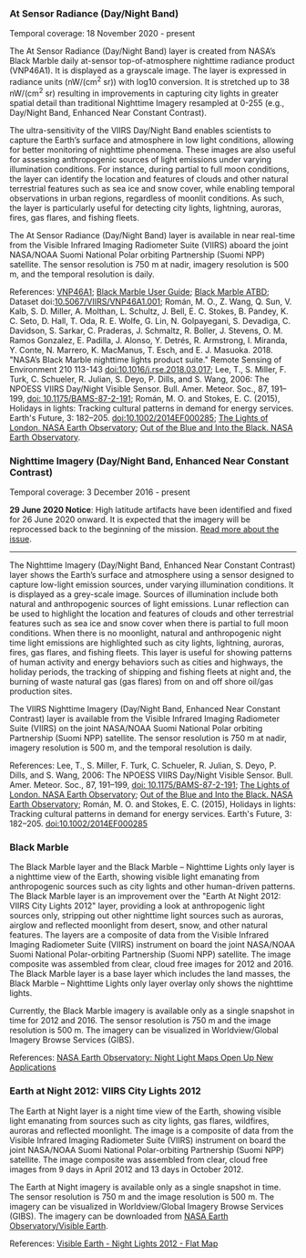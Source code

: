 
### At Sensor Radiance (Day/Night Band)
Temporal coverage: 18 November 2020 - present

The At Sensor Radiance (Day/Night Band) layer is created from NASA’s Black Marble daily at-sensor top-of-atmosphere nighttime radiance product (VNP46A1). It is displayed as a grayscale image. The layer is expressed in radiance units (nW/(cm<sup>2</sup> sr))  with log10 conversion. It is stretched up to 38 nW/(cm<sup>2</sup> sr) resulting in improvements in capturing city lights in greater spatial detail than traditional Nighttime Imagery resampled at 0-255 (e.g., Day/Night Band, Enhanced Near Constant Contrast).

The ultra-sensitivity of the VIIRS Day/Night Band enables scientists to capture the Earth’s surface and atmosphere in low light conditions, allowing for better monitoring of nighttime phenomena. These images are also useful for assessing anthropogenic sources of light emissions under varying illumination conditions. For instance, during partial to full moon conditions, the layer can identify the location and features of clouds and other natural terrestrial features such as sea ice and snow cover, while enabling temporal observations in urban regions, regardless of moonlit conditions. As such, the layer is particularly useful for detecting city lights, lightning, auroras, fires, gas flares, and fishing fleets.

The At Sensor Radiance (Day/Night Band) layer is available in near real-time from the Visible Infrared Imaging Radiometer Suite (VIIRS) aboard the joint NASA/NOAA Suomi National Polar orbiting Partnership (Suomi NPP) satellite. The sensor resolution is 750 m at nadir, imagery resolution is 500 m, and the temporal resolution is daily.

References: [VNP46A1](https://blackmarble.gsfc.nasa.gov/VNP46A1.html); [Black Marble User Guide](https://viirsland.gsfc.nasa.gov/PDF/VIIRS_BlackMarbleUserGuide_V1.1.pdf); [Black Marble ATBD](https://viirsland.gsfc.nasa.gov/PDF/VIIRS_BlackMarble_ATBD_V1.1.pdf); Dataset doi:[10.5067/VIIRS/VNP46A1.001](https://ladsweb.modaps.eosdis.nasa.gov/missions-and-measurements/products/VNP46A1/); Román, M. O., Z. Wang, Q. Sun, V. Kalb, S. D. Miller, A. Molthan, L. Schultz, J. Bell, E. C. Stokes, B. Pandey, K. C. Seto, D. Hall, T. Oda, R. E. Wolfe, G. Lin, N. Golpayegani, S. Devadiga, C. Davidson, S. Sarkar, C. Praderas, J. Schmaltz, R. Boller, J. Stevens, O. M. Ramos Gonzalez, E. Padilla, J. Alonso, Y. Detrés, R. Armstrong, I. Miranda, Y. Conte, N. Marrero, K. MacManus, T. Esch, and E. J. Masuoka. 2018. "NASA’s Black Marble nighttime lights product suite." Remote Sensing of Environment 210 113-143 [doi:10.1016/j.rse.2018.03.017](https://doi.org/10.1016/j.rse.2018.03.017); Lee, T., S. Miller, F. Turk, C. Schueler, R. Julian, S. Deyo, P. Dills, and S. Wang, 2006: The NPOESS VIIRS Day/Night Visible Sensor. Bull. Amer. Meteor. Soc., 87, 191–199, [doi: 10.1175/BAMS-87-2-191](https://journals.ametsoc.org/doi/abs/10.1175/BAMS-87-2-191); Román, M. O. and Stokes, E. C. (2015), Holidays in lights: Tracking cultural patterns in demand for energy services. Earth's Future, 3: 182–205. [doi:10.1002/2014EF000285](https://onlinelibrary.wiley.com/doi/10.1002/2014EF000285/full); [The Lights of London. NASA Earth Observatory](https://earthobservatory.nasa.gov/IOTD/view.php?id=78674); [Out of the Blue and Into the Black. NASA Earth Observatory](https://earthobservatory.nasa.gov/Features/IntotheBlack/).

### Nighttime Imagery (Day/Night Band, Enhanced Near Constant Contrast)
Temporal coverage: 3 December 2016 - present

**29 June 2020 Notice**: High latitude artifacts have been identified and fixed for 26 June 2020 onward. It is expected that the imagery will be reprocessed back to the beginning of the mission. [Read more about the issue](https://landweb.modaps.eosdis.nasa.gov/cgi-bin/NPP_QA/displayCase.cgi?esdt=NPP_VDNE&caseNum=PM_NPP_VDNE_20178&caseLocation=cases_data&action=small).

---

The Nighttime Imagery (Day/Night Band, Enhanced Near Constant Contrast) layer shows the Earth’s surface and atmosphere using a sensor designed to capture low-light emission sources, under varying illumination conditions. It is displayed as a grey-scale image. Sources of illumination include both natural and anthropogenic sources of light emissions. Lunar reflection can be used to highlight the location and features of clouds and other terrestrial features such as sea ice and snow cover when there is partial to full moon conditions. When there is no moonlight, natural and anthropogenic night time light emissions are highlighted such as city lights, lightning, auroras, fires, gas flares, and fishing fleets. This layer is useful for showing patterns of human activity and energy behaviors such as cities and highways, the holiday periods, the tracking of shipping and fishing fleets at night and, the burning of waste natural gas (gas flares) from on and off shore oil/gas production sites.

The VIIRS Nighttime Imagery (Day/Night Band, Enhanced Near Constant Contrast) layer is available from the Visible Infrared Imaging Radiometer Suite (VIIRS) on the joint NASA/NOAA Suomi National Polar orbiting Partnership (Suomi NPP) satellite. The sensor resolution is 750 m at nadir, imagery resolution is 500 m, and the temporal resolution is daily.

References: Lee, T., S. Miller, F. Turk, C. Schueler, R. Julian, S. Deyo, P. Dills, and S. Wang, 2006: The NPOESS VIIRS Day/Night Visible Sensor. Bull. Amer. Meteor. Soc., 87, 191–199, [doi: 10.1175/BAMS-87-2-191](https://journals.ametsoc.org/doi/abs/10.1175/BAMS-87-2-191); [The Lights of London. NASA Earth Observatory](https://earthobservatory.nasa.gov/IOTD/view.php?id=78674); [Out of the Blue and Into the Black. NASA Earth Observatory](https://earthobservatory.nasa.gov/Features/IntotheBlack/); Román, M. O. and Stokes, E. C. (2015), Holidays in lights: Tracking cultural patterns in demand for energy services. Earth's Future, 3: 182–205. [doi:10.1002/2014EF000285](https://onlinelibrary.wiley.com/doi/10.1002/2014EF000285/full)

### Black Marble
The Black Marble layer and the Black Marble – Nighttime Lights only layer is a nighttime view of the Earth, showing visible light emanating from anthropogenic sources such as city lights and other human-driven patterns. The Black Marble layer is an improvement over the "Earth At Night 2012: VIIRS City Lights 2012" layer, providing a look at anthropogenic light sources only, stripping out other nighttime light sources such as auroras, airglow and reflected moonlight from desert, snow, and other natural features. The layers are a composite of data from the Visible Infrared Imaging Radiometer Suite (VIIRS) instrument on board the joint NASA/NOAA Suomi National Polar-orbiting Partnership (Suomi NPP) satellite. The image composite was assembled from clear, cloud free images for 2012 and 2016. The Black Marble layer is a base layer which includes the land masses, the Black Marble – Nighttime Lights only layer overlay only shows the nighttime lights.

Currently, the Black Marble imagery is available only as a single snapshot in time for 2012 and 2016. The sensor resolution is 750 m and the image resolution is 500 m. The imagery can be visualized in Worldview/Global Imagery Browse Services (GIBS).

References: [NASA Earth Observatory: Night Light Maps Open Up New Applications](https://earthobservatory.nasa.gov/Features/NightLights)

### Earth at Night 2012: VIIRS City Lights 2012
The Earth at Night layer is a night time view of the Earth, showing visible light emanating from sources such as city lights, gas flares, wildfires, auroras and reflected moonlight. The image is a composite of data from the Visible Infrared Imaging Radiometer Suite (VIIRS) instrument on board the joint NASA/NOAA Suomi National Polar-orbiting Partnership (Suomi NPP) satellite. The image composite was assembled from clear, cloud free images from 9 days in April 2012 and 13 days in October 2012.

The Earth at Night imagery is available only as a single snapshot in time. The sensor resolution is 750 m and the image resolution is 500 m. The imagery can be visualized in Worldview/Global Imagery Browse Services (GIBS). The imagery can be downloaded from [NASA Earth Observatory/Visible Earth](https://visibleearth.nasa.gov/view.php?id=79765).

References: [Visible Earth - Night Lights 2012 - Flat Map](https://visibleearth.nasa.gov/view.php?id=79765)
